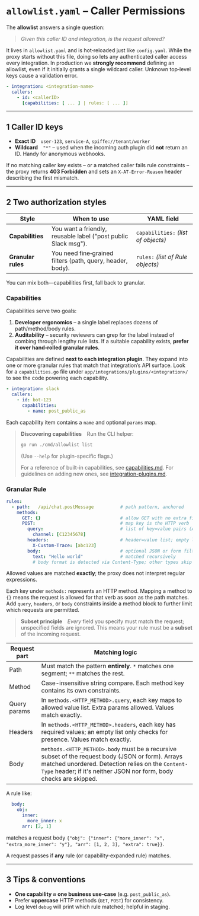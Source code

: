 # `allowlist.yaml` – Caller Permissions

The **allowlist** answers a single question:

> *Given this caller ID and integration, is the request allowed?*

It lives in `allowlist.yaml` and is hot‑reloaded just like `config.yaml`.
While the proxy starts without this file, doing so lets any authenticated caller access every integration. In production we **strongly recommend** defining an allowlist, even if it initially grants a single wildcard caller.
Unknown top‑level keys cause a validation error.

```yaml
- integration: <integration-name>
  callers:
    - id: <callerID>
      [capabilities: [ ... ] | rules: [ ... ]]
```

---

## 1  Caller ID keys

* **Exact ID** `user-123`, `service-A`, `spiffe://tenant/worker`
* **Wildcard** `"*"` – used when the incoming auth plugin did **not** return an ID. Handy for anonymous webhooks.

If no matching caller key exists – or a matched caller fails rule constraints – the proxy returns **403 Forbidden** and sets an `X-AT-Error-Reason` header describing the first mismatch.

---

## 2  Two authorization styles

| Style              | When to use                                                    | YAML field                          |
| ------------------ | -------------------------------------------------------------- | ----------------------------------- |
| **Capabilities**   | You want a friendly, reusable label ("post public Slack msg"). | `capabilities:` *(list of objects)* |
| **Granular rules** | You need fine‑grained filters (path, query, header, body).     | `rules:` *(list of Rule objects)*   |

You can mix both—capabilities first, fall back to granular.

### Capabilities

Capabilities serve two goals:

1. **Developer ergonomics** – a single label replaces dozens of path/method/body rules.
2. **Auditability** – security reviewers can grep for the label instead of combing through lengthy rule lists. If a suitable capability exists, **prefer it over hand‑rolled granular rules**.

Capabilities are defined **next to each integration plugin**. They expand into one or more granular rules that match that integration’s API surface.
Look for a `capabilities.go` file under `app/integrations/plugins/<integration>/` to see the code powering each capability.

```yaml
- integration: slack
  callers:
    - id: bot-123
      capabilities:
        - name: post_public_as
```
Each capability item contains a `name` and optional `params` map.

> **Discovering capabilities** Run the CLI helper:
>
> ```bash
> go run ./cmd/allowlist list
> ```
>
> (Use `--help` for plugin-specific flags.)
>
> For a reference of built-in capabilities, see [capabilities.md](capabilities.md).
> For guidelines on adding new ones, see [integration-plugins.md](integration-plugins.md).

### Granular Rule

```yaml
rules:
  - path:   /api/chat.postMessage          # path pattern, anchored
    methods:
      GET: {}                              # allow GET with no extra filters
      POST:                                # map key is the HTTP verb
        query:                             # list of key=value pairs (ANDed)
          channel: [C12345678]
        headers:                           # header=value list; empty list checks only presence
          X-Custom-Trace: [abc123]
        body:                              # optional JSON or form filters
          text: "Hello world"              # matched recursively
          # body format is detected via Content-Type; other types skip matching
```

Allowed values are matched **exactly**; the proxy does not interpret regular expressions.

Each key under `methods:` represents an HTTP method. Mapping a method to `{}`
means the request is allowed for that verb as soon as the path matches. Add
`query`, `headers`, or `body` constraints inside a method block to further limit
which requests are permitted.

> **Subset principle** *Every* field you specify must match the request; unspecified fields are ignored. This means your rule must be a **subset** of the incoming request.

| Request part | Matching logic                                                                                      |
| ------------ | --------------------------------------------------------------------------------------------------- |
| Path         | Must match the pattern **entirely**. `*` matches one segment; `**` matches the rest.                 |
| Method       | Case-insensitive string compare. Each method key contains its own constraints. |
| Query params | In `methods.<HTTP_METHOD>.query`, each key maps to allowed value list. Extra params allowed. Values match exactly.
| Headers      | In `methods.<HTTP_METHOD>.headers`, each key has required values; an empty list only checks for presence. Values match exactly.
| Body         | `methods.<HTTP_METHOD>.body` must be a recursive subset of the request body (JSON or form). Arrays matched unordered. Detection relies on the `Content-Type` header; if it's neither JSON nor form, body checks are skipped.

A rule like:

```yaml
  body:
    obj:
      inner:
        more_inner: x
      arr: [2, 1]
```

matches a request body
`{"obj": {"inner": {"more_inner": "x", "extra_more_inner": "y"}, "arr": [1, 2, 3], "extra": true}}`.

A request passes if **any** rule (or capability‑expanded rule) matches.

---

## 3  Tips & conventions

* **One capability ≈ one business use‑case** (e.g. `post_public_as`).
* Prefer **uppercase** HTTP methods (`GET`, `POST`) for consistency.
* Log level `debug` will print which rule matched; helpful in staging.
